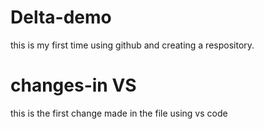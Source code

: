 # Delta-demo

this is my first time using github and creating a respository.

# changes-in VS

this is the first change made in the file using vs code
